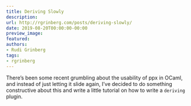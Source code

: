 ```yaml
---
title: Deriving Slowly
description:
url: http://rgrinberg.com/posts/deriving-slowly/
date: 2019-08-20T00:00:00-00:00
preview_image:
featured:
authors:
- Rudi Grinberg
tags:
- rgrinberg
---
```


<p>There&rsquo;s been some recent grumbling about the usability of ppx in OCaml, and
instead of just letting it slide again, I&rsquo;ve decided to do something
constructive about this and write a little tutorial on how to write a
<code class="docutils literal notranslate"><span class="pre">deriving</span></code> plugin.</p>

